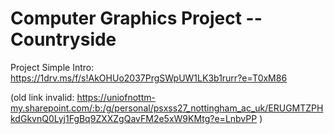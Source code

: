 # Computer Graphics Project -- Countryside
Project Simple Intro: 
https://1drv.ms/f/s!AkOHUo2037PrgSWpUW1LK3b1rurr?e=T0xM86

(old link invalid: 
https://uniofnottm-my.sharepoint.com/:b:/g/personal/psxss27_nottingham_ac_uk/ERUGMTZPHkdGkvnQ0Lyj1FgBq9ZXXZgQavFM2e5xW9KMtg?e=LnbvPP )
